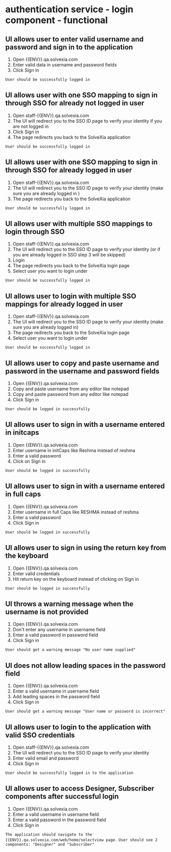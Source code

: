 # authentication service - login component - functional

## UI allows user to enter valid username and password and sign in to the application

1. Open {{ENV}}.qa.solvexia.com
2. Enter valid data in username and password fields
3. Click Sign in

`User should be successfully logged in`

## UI allows user with one SSO mapping to sign in through SSO for already not logged in user

1. Open staff-{{ENV}}.qa.solvexia.com
2. The UI will redirect you to the SSO ID page to verify your identity if you are not logged in
3. Click Sign in
4. The page redirects you back to the SolveXia application

`User should be successfully logged in`

## UI allows user with one SSO mapping to sign in through SSO for already logged in user

1. Open staff-{{ENV}}.qa.solvexia.com
2. The UI will redirect you to the SSO ID page to verify your identity (make sure you are already logged in )
3. The page redirects you back to the SolveXia application

`User should be successfully logged in` 

## UI allows user with multiple SSO mappings to login through SSO

1. Open staff-{{ENV}}.qa.solvexia.com
2. The UI will redirect you to the SSO ID page to verify your identity (or if you are already logged in SSO step 3 will be skipped)
3. Login
4. The page redirects you back to the SolveXia login page
5. Select user you want to login under

`User should be successfully logged in`

## UI allows user to login with multiple SSO mappings for already logged in user

1. Open staff-{{ENV}}.qa.solvexia.com
2. The UI will redirect you to the SSO ID page to verify your identity (make sure you are already logged in)
3. The page redirects you back to the SolveXia login page
4. Select user you want to login under

`User should be successfully logged in`

## UI allows user to copy and paste username and password in the username and password fields

1. Open {{ENV}}.qa.solvexia.com
2. Copy and paste username from any editor like notepad
3. Copy and paste password from any editor like notepad
4. Click Sign in

`User should be logged in successfully `

## UI allows user to sign in with a username entered in initcaps

1. Open {{ENV}}.qa.solvexia.com 
2. Enter username in initCaps like Reshma instead of reshma 
3. Enter a valid password
4. Click on Sign in

`User should be logged in successfully`

## UI allows user to sign in with a username entered in full caps

1. Open {{ENV}}.qa.solvexia.com 
2. Enter username in full Caps like RESHMA instead of reshma  
3. Enter a valid password
4. Click Sign in

`User should be logged in successfully`

## UI allows user to sign in using the return key from the keyboard

1. Open {{ENV}}.qa.solvexia.com 
2. Enter valid credentials
3. Hit return key on the keyboard instead of clicking on Sign in

`User should be logged in successfully`

## UI throws a warning message when the username is not provided

1. Open {{ENV}}.qa.solvexia.com 
2. Don't enter any username in username field
3. Enter a valid password in password field
4. Click Sign in

`User should get a warning message "No user name supplied" `

## UI does not allow leading spaces in the password field 

1. Open {{ENV}}.qa.solvexia.com 
2. Enter a valid username in username field								
3. Add leading spaces in the password field
4. Click Sign in

`User should get a warning message "User name or password is incorrect" `

## UI allows user to login to the application with valid SSO credentials

1. Open staff-{{ENV}}.qa.solvexia.com
2. The UI will redirect you to the SSO ID page to verify your identity 
3. Enter valid email and password
4. Click Sign in

 `User should be successfully logged in to the application`

## UI allows user to access Designer, Subscriber components after successful login

1. Open {{ENV}}.qa.solvexia.com
2. Enter a valid username in username field
3. Enter a valid password in the password field
4. Click Sign in

`The application should navigate to the {{ENV}}.qa.solvexia.com/web/home/selectview page.` 
`User should see 2 components: "Designer" and "Subscriber"`